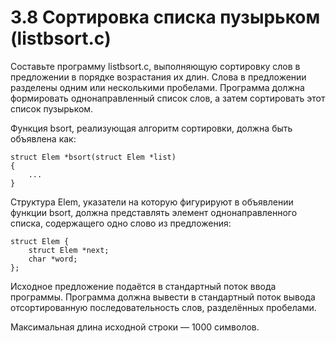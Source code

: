 # 3.8 Сортировка списка пузырьком (listbsort.c)
Составьте программу listbsort.c, выполняющую сортировку слов в предложении в порядке возрастания их длин. Слова в предложении разделены одним или несколькими пробелами. Программа должна формировать однонаправленный список слов, а затем сортировать этот список пузырьком.

Функция bsort, реализующая алгоритм сортировки, должна быть объявлена как:
```
struct Elem *bsort(struct Elem *list)
{
    ...
}
```
Структура Elem, указатели на которую фигурируют в объявлении функции bsort, должна представлять элемент однонаправленного списка, содержащего одно слово из предложения:
```
struct Elem {
    struct Elem *next;
    char *word;
};
```
Исходное предложение подаётся в стандартный поток ввода программы. Программа должна вывести в стандартный поток вывода отсортированную последовательность слов, разделённых пробелами.

Максимальная длина исходной строки — $1000$ символов.
